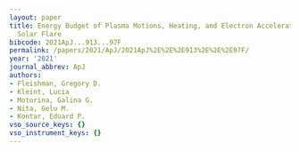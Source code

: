```yaml
---
layout: paper
title: Energy Budget of Plasma Motions, Heating, and Electron Acceleration in a Three-loop
  Solar Flare
bibcode: 2021ApJ...913...97F
permalink: /papers/2021/ApJ/2021ApJ%2E%2E%2E913%2E%2E%2E97F/
year: '2021'
journal_abbrev: ApJ
authors:
- Fleishman, Gregory D.
- Kleint, Lucia
- Motorina, Galina G.
- Nita, Gelu M.
- Kontar, Eduard P.
vso_source_keys: {}
vso_instrument_keys: {}
---
```

